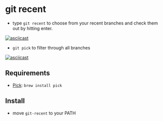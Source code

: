 # git recent

- type `git recent` to choose from your recent branches and check them out by hitting enter.

[![asciicast](https://asciinema.org/a/0u72r6fzx5o92xp0j1kazt8px.png)](https://asciinema.org/a/0u72r6fzx5o92xp0j1kazt8px)

- `git pick` to filter through all branches

[![asciicast](https://asciinema.org/a/0o6lbtou8e87bo2wa9bkymsi4.png)](https://asciinema.org/a/0o6lbtou8e87bo2wa9bkymsi4)

## Requirements

- [Pick](https://github.com/calleerlandsson/pick): `brew install pick`

## Install

- move `git-recent` to your PATH


